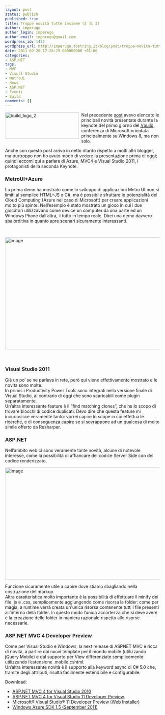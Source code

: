 ```yaml
---
layout: post
status: publish
published: true
title: Troppe novità tutte insieme (2 di 2)
author: imperugo
author_login: imperugo
author_email: imperugo@gmail.com
wordpress_id: 1432
wordpress_url: http://imperugo.tostring.it/blog/post/troppe-novita-tutte-insieme-2-di-2/
date: 2011-09-26 17:28:29.000000000 +01:00
categories:
- ASP.NET
tags:
- MVC
- Visual Studio
- MetroUI
- News
- ASP.NET
- Eventi
- Build
comments: []
---
```

<p><a href="http://tostring.it/UserFiles/imperugo/build_logo_2_2.png"><img style="background-image: none; border-right-width: 0px; margin: 0px 8px 6px 0px; padding-left: 0px; padding-right: 0px; display: inline; float: left; border-top-width: 0px; border-bottom-width: 0px; border-left-width: 0px; padding-top: 0px" title="build_logo_2" border="0" alt="build_logo_2" align="left" src="http://tostring.it/UserFiles/imperugo/build_logo_2_thumb.png" width="240" height="86" /></a>Nel precedente <a title="Troppe novità tutte insieme (1 di 2)" href="http://tostring.it/blog/post/troppe-novita-tutte-insieme-1-di-2/" rel="nofollow" target="_blank">post</a> avevo elencato le principali novità presentate durante la keynote del primo giorno del <a title="BUILD conference highlights" href="http://www.buildwindows.com/" rel="nofollow" target="_blank">//build</a>, conferenza di Microsoft orientata principalmente su Windows 8, ma non solo. </p>  <p>Anche con questo post arrivo in netto ritardo rispetto a molti altri blogger, ma purtroppo non ho avuto modo di vedere la presentazione prima di oggi; quindi eccomi qui a parlare di Azure, MVC4 e Visual Studio 2011, i protagonisti della seconda Keynote.</p>  <h3>MetroUI+Azure</h3>  <p>La prima demo ha mostrato come lo sviluppo di applicazioni Metro UI non si limiti al semplice HTML+JS o C#, ma è possibile sfruttare le potenzialità del Cloud Computing (Azure nel caso di Microsoft) per creare applicazioni molto più spinte. Nell’esempio è stato mostrato un gioco in cui i due giocatori utilizzavano come device un computer da una parte ed un Windows Phone dall’altra, il tutto in tempo reale. Direi una demo davvero sbalorditiva in quanto apre scenari sicuramente interessanti. </p>  <p>&#160;</p>  <p><img style="background-image: none; border-right-width: 0px; padding-left: 0px; padding-right: 0px; display: inline; border-top-width: 0px; border-bottom-width: 0px; border-left-width: 0px; padding-top: 0px" title="image" border="0" alt="image" src="http://tostring.it/UserFiles/imperugo/image_3_5.png" width="640" height="365" /></p>  <p>&#160;</p>  <h3>Visual Studio 2011</h3>  <p>Già un po’ se ne parlava in rete, però qui viene effettivamente mostrato e le novità sono molte.    <br />In primis i Productivity Power Tools sono integrati nella versione finale di Visual Studio, al contrario di oggi che sono scaricabili come plugin separatamente.     <br />Un’altra interessante feature è il “find matching clones”, che ha lo scopo di trovare blocchi di codice duplicati. Devo dire che questa feature mi incuriosisce veramente tanto: vorrei capire lo scope in cui effettua le ricerche, e di conseguenza capire se si sovrappone ad un qualcosa di molto simile offerto da Resharper.</p>  <h3>ASP.NET</h3>  <p>Nell’ambito web ci sono veramente tante novità, alcune di notevole interesse, come la possibilità di affiancare del codice Server Side con del codice renderizzato.</p>  <p><a href="http://tostring.it/UserFiles/imperugo/image_7.png"><img style="background-image: none; border-right-width: 0px; padding-left: 0px; padding-right: 0px; display: inline; border-top-width: 0px; border-bottom-width: 0px; border-left-width: 0px; padding-top: 0px" title="image" border="0" alt="image" src="http://tostring.it/UserFiles/imperugo/image_thumb_2_1.png" width="644" height="364" /></a></p>  <p>Funzione sicuramente utile a capire dove stiamo sbagliando nella costruzione del markup.    <br />Altra caratteristica molto importante è la possibilità di effettuare il minify dei file .js e .css, semplicemente aggiungendo come risorsa la folder: come per magia, a runtime verrà creata un'unica risorsa contenente tutti i file presenti all’interno della folder. In questo modo l’unica accortezza che si deve avere è la creazione delle folder in maniera razionale rispetto alle risorse necessarie.</p>  <h3>ASP.NET MVC 4 Developer Preview</h3>  <p>Come per Visual Studio e Windows, la next release di ASPNET MVC è ricca di novità, a partire dai nuovi template per il mondo mobile (utilizzando jQuery Mobile) e dal supporto per View differenziate semplicemente utilizzando l’estensione .mobile.cshtml.    <br />Un’altra interessante novità è il supporto alla keyword async di C# 5.0 che, tramite degli attributi, risulta facilmente estendibile e configurabile.</p>  <p>Download:</p>  <ul>   <li><a href="http://www.microsoft.com/web/gallery/install.aspx?appid=MVC4VS2010&amp;prerelease=true">ASP.NET MVC 4 for Visual Studio 2010</a> </li>    <li><a href="http://www.microsoft.com/web/gallery/install.aspx?appid=MVC4VS11&amp;prerelease=true">ASP.NET MVC 4 for Visual Studio 11 Developer Preview</a>. </li>    <li><a title="http://www.microsoft.com/download/en/details.aspx?id=27543" href="http://www.microsoft.com/download/en/details.aspx?id=27543" rel="nofollow" target="_blank">Microsoft® Visual Studio® 11 Developer Preview (Web Installer)</a> </li>    <li><a href="http://www.microsoft.com/windowsazure/learn/get-started/" target="_blank">Windows Azure SDK 1.5 (September 2011)</a> </li> </ul>
